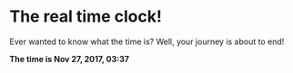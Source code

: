 # The real time clock!

Ever wanted to know what the time is? Well, your journey is about to end!

**The time is Nov 27, 2017, 03:37**